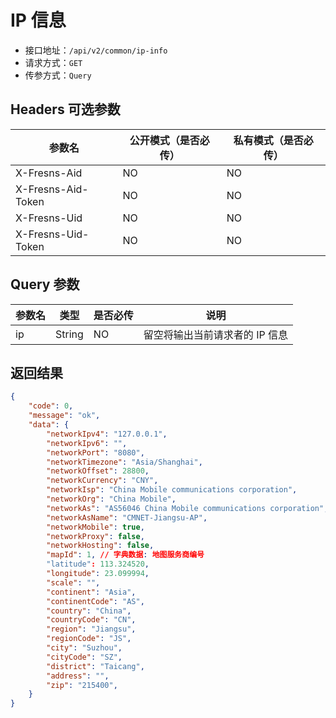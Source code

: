 # IP 信息

- 接口地址：`/api/v2/common/ip-info`
- 请求方式：`GET`
- 传参方式：`Query`

## Headers 可选参数

| 参数名 | 公开模式（是否必传） | 私有模式（是否必传） |
| --- | --- | --- |
| X-Fresns-Aid | NO | NO |
| X-Fresns-Aid-Token | NO | NO |
| X-Fresns-Uid | NO | NO |
| X-Fresns-Uid-Token | NO | NO |

## Query 参数

| 参数名 | 类型 | 是否必传 | 说明 |
| --- | --- | --- | --- |
| ip | String | NO | 留空将输出当前请求者的 IP 信息 |

## 返回结果

```json
{
    "code": 0,
    "message": "ok",
    "data": {
        "networkIpv4": "127.0.0.1",
        "networkIpv6": "",
        "networkPort": "8080",
        "networkTimezone": "Asia/Shanghai",
        "networkOffset": 28800,
        "networkCurrency": "CNY",
        "networkIsp": "China Mobile communications corporation",
        "networkOrg": "China Mobile",
        "networkAs": "AS56046 China Mobile communications corporation",
        "networkAsName": "CMNET-Jiangsu-AP",
        "networkMobile": true,
        "networkProxy": false,
        "networkHosting": false,
        "mapId": 1, // 字典数据: 地图服务商编号
        "latitude": 113.324520,
        "longitude": 23.099994,
        "scale": "",
        "continent": "Asia",
        "continentCode": "AS",
        "country": "China",
        "countryCode": "CN",
        "region": "Jiangsu",
        "regionCode": "JS",
        "city": "Suzhou",
        "cityCode": "SZ",
        "district": "Taicang",
        "address": "",
        "zip": "215400",
    }
}
```
